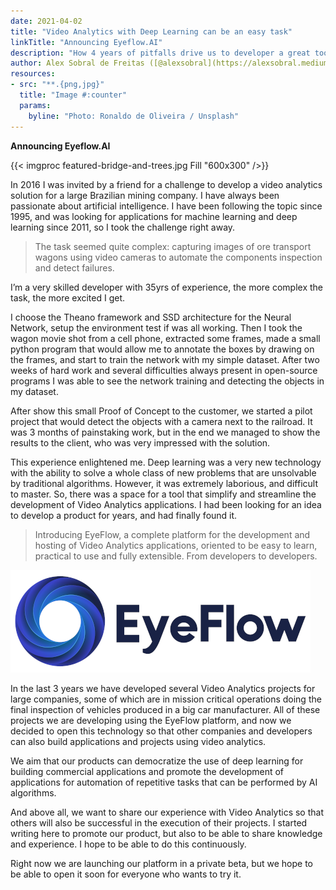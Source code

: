 ```yaml
---
date: 2021-04-02
title: "Video Analytics with Deep Learning can be an easy task"
linkTitle: "Announcing Eyeflow.AI"
description: "How 4 years of pitfalls drive us to developer a great tool for the job"
author: Alex Sobral de Freitas ([@alexsobral](https://alexsobral.medium.com))
resources:
- src: "**.{png,jpg}"
  title: "Image #:counter"
  params:
    byline: "Photo: Ronaldo de Oliveira / Unsplash"
---
```


**Announcing Eyeflow.AI**

{{< imgproc featured-bridge-and-trees.jpg Fill "600x300" />}}

In 2016 I was invited by a friend for a challenge to develop a video analytics solution for a large Brazilian mining company. I have always been passionate about artificial intelligence. I have been following the topic since 1995, and was looking for applications for machine learning and deep learning since 2011, so I took the challenge right away.

> The task seemed quite complex: capturing images of ore transport wagons using video cameras to automate the components inspection and detect failures.

I’m a very skilled developer with 35yrs of experience, the more complex the task, the more excited I get.

I choose the Theano framework and SSD architecture for the Neural Network, setup the environment test if was all working. Then I took the wagon movie shot from a cell phone, extracted some frames, made a small python program that would allow me to annotate the boxes by drawing on the frames, and start to train the network with my simple dataset. After two weeks of hard work and several difficulties always present in open-source programs I was able to see the network training and detecting the objects in my dataset.

After show this small Proof of Concept to the customer, we started a pilot project that would detect the objects with a camera next to the railroad. It was 3 months of painstaking work, but in the end we managed to show the results to the client, who was very impressed with the solution.

This experience enlightened me. Deep learning was a very new technology with the ability to solve a whole class of new problems that are unsolvable by traditional algorithms. However, it was extremely laborious, and difficult to master. So, there was a space for a tool that simplify and streamline the development of Video Analytics applications. I had been looking for an idea to develop a product for years, and had finally found it.

> Introducing EyeFlow, a complete platform for the development and hosting of Video Analytics applications, oriented to be easy to learn, practical to use and fully extensible. From developers to developers.

![Eyeflow.AI](/logo-eyeflow-wide.png)

In the last 3 years we have developed several Video Analytics projects for large companies, some of which are in mission critical operations doing the final inspection of vehicles produced in a big car manufacturer. All of these projects we are developing using the EyeFlow platform, and now we decided to open this technology so that other companies and developers can also build applications and projects using video analytics.

We aim that our products can democratize the use of deep learning for building commercial applications and promote the development of applications for automation of repetitive tasks that can be performed by AI algorithms.

And above all, we want to share our experience with Video Analytics so that others will also be successful in the execution of their projects. I started writing here to promote our product, but also to be able to share knowledge and experience. I hope to be able to do this continuously.

Right now we are launching our platform in a private beta, but we hope to be able to open it soon for everyone who wants to try it.
